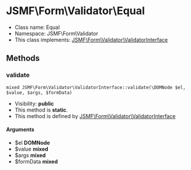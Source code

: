 JSMF\Form\Validator\Equal
===============






* Class name: Equal
* Namespace: JSMF\Form\Validator
* This class implements: [JSMF\Form\Validator\ValidatorInterface](JSMF-Form-Validator-ValidatorInterface.md)






Methods
-------


### validate

    mixed JSMF\Form\Validator\ValidatorInterface::validate(\DOMNode $el, $value, $args, $formData)





* Visibility: **public**
* This method is **static**.
* This method is defined by [JSMF\Form\Validator\ValidatorInterface](JSMF-Form-Validator-ValidatorInterface.md)


#### Arguments
* $el **DOMNode**
* $value **mixed**
* $args **mixed**
* $formData **mixed**


